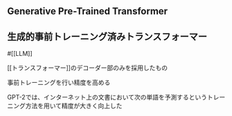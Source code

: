 ## Generative Pre-Trained Transformer
## 生成的事前トレーニング済みトランスフォーマー

#[[LLM]]

[[トランスフォーマー]]のデコーダー部のみを採用したもの

事前トレーニングを行い精度を高める

GPT-2では、インターネット上の文書において次の単語を予測するというトレーニング方法を用いて精度が大きく向上した